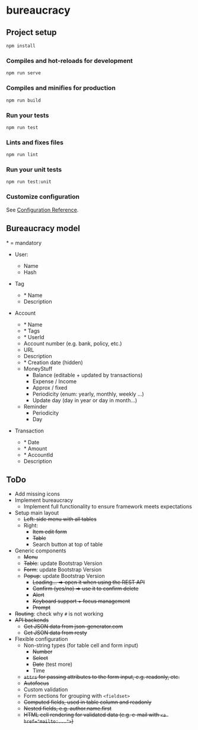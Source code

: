 # bureaucracy

## Project setup
```
npm install
```

### Compiles and hot-reloads for development
```
npm run serve
```

### Compiles and minifies for production
```
npm run build
```

### Run your tests
```
npm run test
```

### Lints and fixes files
```
npm run lint
```

### Run your unit tests
```
npm run test:unit
```

### Customize configuration
See [Configuration Reference](https://cli.vuejs.org/config/).


## Bureaucracy model

\* = mandatory

- User:
    - Name
    - Hash

- Tag
    - \* Name
    - Description

- Account
    - \* Name
    - \* Tags
    - \* UserId
    - Account number (e.g. bank, policy, etc.)
    - URL
    - Description
    - \* Creation date (hidden)
    - MoneyStuff
        - Balance (editable + updated by transactions)
        - Expense / Income
        - Approx / fixed
        - Periodicity (enum: yearly, monthly, weekly ...)
        - Update day (day in year or day in month...)
    - Reminder
        - Periodicity
        - Day

- Transaction
    - \* Date
    - \* Amount
    - \* AccountId
    - Description


## ToDo
- Add missing icons
- Implement bureaucracy
	- Implement full functionality to ensure framework meets expectations
- Setup main layout
	- ~~Left: side menu with all tables~~
	- Right:
		- ~~Item edit form~~
		- ~~Table~~
		- Search button at top of table
- Generic components
	- ~~Menu~~
	- ~~Table~~: update Bootstrap Version
	- ~~Form~~: update Bootstrap Version
	- ~~Popup~~: update Bootstrap Version
		- ~~Loading... => open it when using the REST API~~
		- ~~Confirm (yes/no) => use it to confirm delete~~
		- ~~Alert~~
		- ~~Keyboard support + focus management~~
		- ~~Prompt~~
- ~~Routing~~: check why `#` is not working
- ~~API backends~~
	- ~~Get JSON data from json-generator.com~~
	- ~~Get JSON data from resty~~
- Flexible configuration
	- Non-string types (for table cell and form input)
		- ~~Number~~
		- ~~Select~~
		- ~~Date~~ (test more)
		- Time
	- ~~`attrs` for passing attributes to the form input, e.g. readonly, etc.~~
	- ~~Autofocus~~
	- Custom validation
	- Form sections for grouping with `<fieldset>`
	- ~~Computed fields, used in table column and readonly~~
	- ~~Nested fields, e.g. author.name.first~~
	- ~~HTML cell rendering for validated data (e.g. e-mail with `<a href="mailto:...">`)~~
